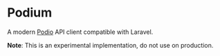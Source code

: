 # Podium

A modern [Podio](https://www.podio.com/) API client compatible with Laravel.


**Note**: This is an experimental implementation, do not use on production. 
